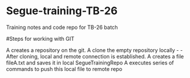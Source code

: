 # Segue-training-TB-26
Training notes and code repo for TB-26 batch

#Steps for working with GIT

A creates a repository on the git.
A clone the empty repository locally
      - - After cloning, local and remote connection is established.
A creates a file fileA.txt and saves it in local SegueTrainingRepo
A executes series of commands to push this local file to remote repo
